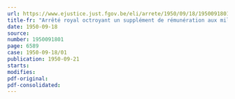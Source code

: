 ```yaml
---
url: https://www.ejustice.just.fgov.be/eli/arrete/1950/09/18/1950091801/justel
title-fr: "Arrêté royal octroyant un supplément de rémunération aux militaires de rang subalterne faisant partie du cadre des spécialistes militaires (abrogé par AR 26-09-1951)"
date: 1950-09-18
source:
number: 1950091801
page: 6589
case: 1950-09-18/01
publication: 1950-09-21
starts:
modifies:
pdf-original:
pdf-consolidated:
---
```


